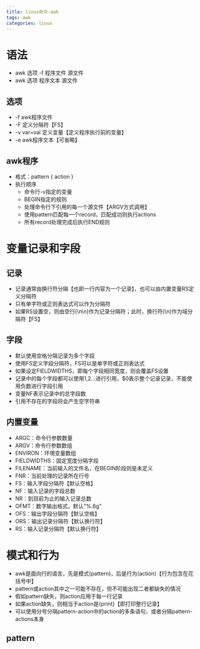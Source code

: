 ```yaml
---
title: linux命令-awk
tags: awk
categories: linux
---
```

# 语法
* awk 选项 -f 程序文件 源文件
* awk 选项 程序文本 源文件

## 选项
* -f awk程序文件
* -F 定义分隔符【FS】
* -v var=val 定义变量【定义程序执行前的变量】
* -e awk程序文本【可省略】

## awk程序
* 格式：pattern { action }
* 执行顺序
    - 命令行-v指定的变量
    - BEGIN指定的规则
    - 处理命令行下引用的每一个源文件【ARGV方式调用】
    - 使用pattern匹配每一个record，匹配成功则执行actions
    - 所有record处理完成后执行END规则

# 变量记录和字段
## 记录
* 记录通常由换行符分隔【也即一行内容为一个记录】，也可以由内置变量RS定义分隔符
* 只有单字符或正则表达式可以作为分隔符
* 如果RS设置空，则由空行(\n\n)作为记录分隔符；此时，换行符(\n)作为域分隔符【FS】

## 字段
* 默认使用空格分隔记录为多个字段
* 使用FS定义字段分隔符，FS可以是单字符或正则表达式
* 如果设定FIELDWIDTHS，即每个字段相同宽度，则会覆盖FS设置
* 记录中的每个字段都可以使用$1,$2...进行引用，$0表示整个记录记录，不能使用负数进行字段引用
* 变量NF表示记录中的总字段数
* 引用不存在的字段将会产生空字符串

## 内置变量
* ARGC：命令行参数数量
* ARGV：命令行参数数组
* ENVIRON：环境变量数组
* FIELDWIDTHS：固定宽度分隔字段
* FILENAME：当前输入的文件名，在BEGIN阶段则是未定义
* FNR：当前处理的记录所在行号
* FS：输入字段分隔符【默认空格】
* NF：输入记录的字段总数
* NR：到目前为止的输入记录总数
* OFMT：数字输出格式，默认"%.6g"
* OFS：输出字段分隔符【默认空格】
* ORS：输出记录分隔符【默认换行符】
* RS：输入记录分隔符【默认换行符】

# 模式和行为
* awk是面向行的语言，先是模式(pattern)，后是行为(action)【行为包含在花括号中】
* pattern或action其中之一可能不存在，但不可能出现二者都缺失的情况
* 假如pattern缺失，则action应用于每一行记录
* 如果action缺失，则相当于action是{print}【即打印整行记录】
* 可以使用分号分隔pattern-action中的action的多条语句，或者分隔pattern-actions本身

## pattern
